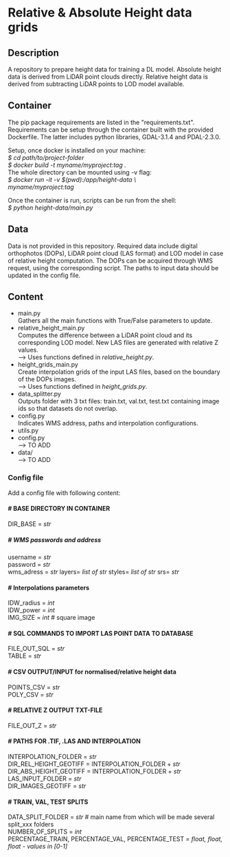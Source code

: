 # Relative & Absolute Height data grids

## Description
A repository to prepare height data for training a DL model. Absolute height data is derived from LiDAR point clouds directly. Relative height data is derived from subtracting LiDAR points to LOD model available. 

## Container
The pip package requirements are listed in the "requirements.txt".  
Requirements can be setup through the container built with the provided Dockerfile. The latter includes python libraries, GDAL-3.1.4 and PDAL-2.3.0.  

Setup, once docker is installed on your machine:  
*$ cd path/to/project-folder*  
*$ docker build -t myname/myproject:tag .*  
The whole directory can be mounted using -v flag:  
*$ docker run -it -v $(pwd):/app/height-data \           
myname/myproject:tag*  

Once the container is run, scripts can be run from the shell:    
*$ python height-data/main.py*

## Data
Data is not provided in this repository. Required data include digital orthophotos (DOPs), LiDAR point cloud (LAS format) and LOD model in case of relative height computation. The DOPs can be acquired through WMS request, using the corresponding script. The paths to input data should be updated in the config file.

## Content

* main.py  
Gathers all the main functions with True/False parameters to update.
* relative_height_main.py  
Computes the difference between a LiDAR point cloud and its corresponding LOD model.
New LAS files are generated with relative Z values.  
--> Uses functions defined in *relative_height.py*.
* height_grids_main.py  
Create interpolation grids of the input LAS files, based on the boundary of the DOPs images.  
--> Uses functions defined in *height_grids.py*.
* data_splitter.py  
Outputs folder with 3 txt files: train.txt, val.txt, test.txt containing image ids so that datasets do not overlap.
* config.py  
Indicates WMS address, paths and interpolation configurations.
* utils.py  
* config.py  
--> TO ADD
* data/  
--> TO ADD

### Config file

Add a config file with following content:  

#### # BASE DIRECTORY IN CONTAINER  
DIR_BASE = *str*  
##### # WMS passwords and address  
username = *str*  
password = *str*  
wms_adress = *str*
layers= *list of str* 
styles= *list of str* 
srs= *str*   
#### # Interpolations parameters  
IDW_radius = *int*  
IDW_power = *int*  
IMG_SIZE = *int*      # square image  
#### # SQL COMMANDS TO IMPORT LAS POINT DATA TO DATABASE  
FILE_OUT_SQL = *str*  
TABLE = *str*  
#### # CSV OUTPUT/INPUT for normalised/relative height data  
POINTS_CSV = *str*  
POLY_CSV = *str*  
#### # RELATIVE Z OUTPUT TXT-FILE  
FILE_OUT_Z = *str*  
#### # PATHS FOR .TIF, .LAS AND INTERPOLATION  
INTERPOLATION_FOLDER = *str*  
DIR_REL_HEIGHT_GEOTIFF = INTERPOLATION_FOLDER + *str* 
DIR_ABS_HEIGHT_GEOTIFF = INTERPOLATION_FOLDER + *str* 
LAS_INPUT_FOLDER = *str*  
DIR_IMAGES_GEOTIFF = *str*  
#### # TRAIN, VAL, TEST SPLITS  
DATA_SPLIT_FOLDER = *str*       # main name from which will be made several split_xxx folders  
NUMBER_OF_SPLITS = *int*  
PERCENTAGE_TRAIN, PERCENTAGE_VAL, PERCENTAGE_TEST = *float, float, float - values in [0-1]*  